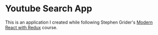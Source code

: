 # Youtube Search App

This is an application I created while following Stephen Grider's [Modern React with Redux](https://www.udemy.com/react-redux) course.